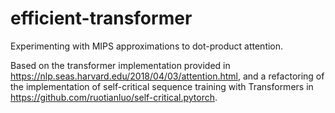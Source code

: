 # efficient-transformer
Experimenting with MIPS approximations to dot-product attention.

Based on the transformer implementation provided in https://nlp.seas.harvard.edu/2018/04/03/attention.html, and a refactoring of the implementation of self-critical sequence training with Transformers in https://github.com/ruotianluo/self-critical.pytorch.
